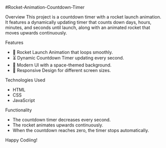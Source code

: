#Rocket-Animation-Countdown-Timer

Overview
This project is a countdown timer with a rocket launch animation. It features a dynamically updating timer that counts down days, hours, minutes, and seconds until launch, along with an animated rocket that moves upwards continuously.

Features
* 🚀 Rocket Launch Animation that loops smoothly.
* ⏳ Dynamic Countdown Timer updating every second.
* 🌌 Modern UI with a space-themed background.
* 📱 Responsive Design for different screen sizes.

 Technologies Used

 * HTML
 * CSS
 * JavaScript

 Functionality
* The countdown timer decreases every second.
* The rocket animates upwards continuously.
* When the countdown reaches zero, the timer stops automatically.

Happy Codiing!